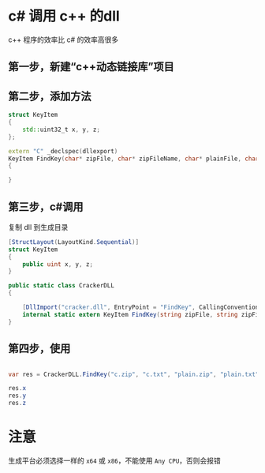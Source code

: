 # c# 调用 c++ 的dll

c++ 程序的效率比 c# 的效率高很多

## 第一步，新建“c++动态链接库”项目

## 第二步，添加方法

```c++
struct KeyItem
{
	std::uint32_t x, y, z;
};

extern "C" _declspec(dllexport) 
KeyItem FindKey(char* zipFile, char* zipFileName, char* plainFile, char* plainFileName)
{

}
```

## 第三步，c#调用

复制 dll 到生成目录

```c#
[StructLayout(LayoutKind.Sequential)]
struct KeyItem
{
    public uint x, y, z;
}

public static class CrackerDLL 
{

    [DllImport("cracker.dll", EntryPoint = "FindKey", CallingConvention = CallingConvention.Cdecl)]
    internal static extern KeyItem FindKey(string zipFile, string zipFileName, string plainFile, string plainFileName);
}
```

## 第四步，使用

```c#

var res = CrackerDLL.FindKey("c.zip", "c.txt", "plain.zip", "plain.txt");

res.x
res.y
res.z

```

# 注意

生成平台必须选择一样的 `x64` 或 `x86`，不能使用 `Any CPU`，否则会报错